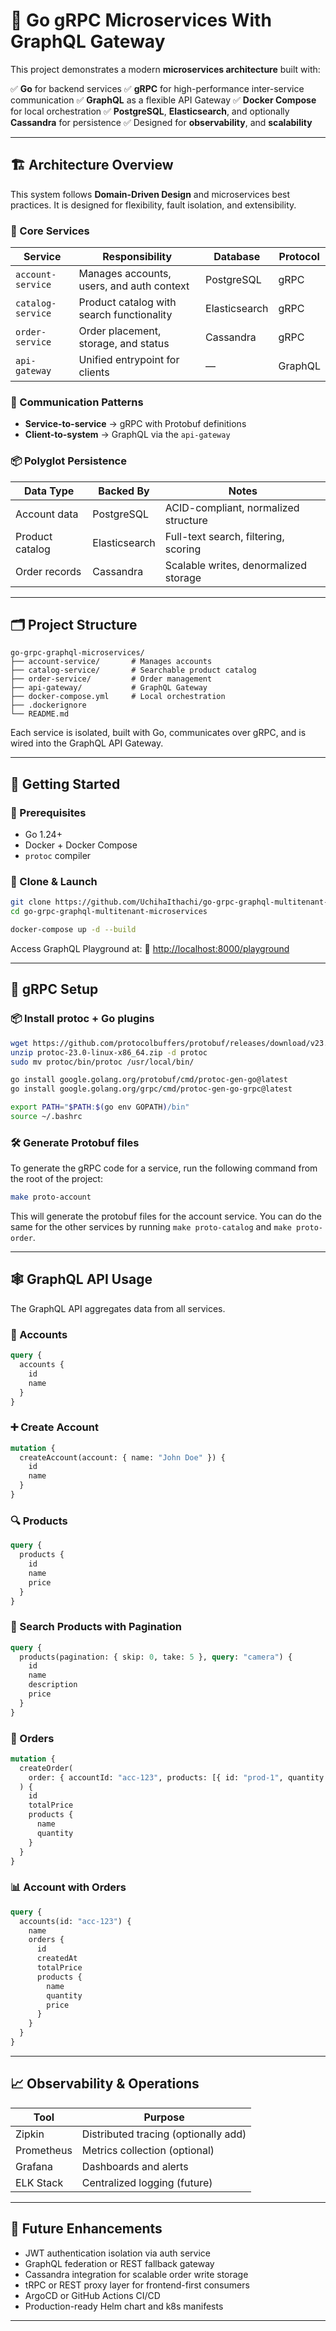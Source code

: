 # 🧩 Go gRPC Microservices With GraphQL Gateway

This project demonstrates a modern **microservices architecture** built with:

✅ **Go** for backend services
✅ **gRPC** for high-performance inter-service communication
✅ **GraphQL** as a flexible API Gateway
✅ **Docker Compose** for local orchestration
✅ **PostgreSQL**, **Elasticsearch**, and optionally **Cassandra** for persistence
✅ Designed for **observability**, and **scalability**

---

## 🏗️ Architecture Overview

This system follows **Domain-Driven Design** and microservices best practices. It is designed for flexibility, fault isolation, and extensibility.

### 🔧 Core Services

| Service           | Responsibility                            | Database      | Protocol |
| ----------------- | ----------------------------------------- | ------------- | -------- |
| `account-service` | Manages accounts, users, and auth context | PostgreSQL    | gRPC     |
| `catalog-service` | Product catalog with search functionality | Elasticsearch | gRPC     |
| `order-service`   | Order placement, storage, and status      | Cassandra     | gRPC     |
| `api-gateway`     | Unified entrypoint for clients            | —             | GraphQL  |

### 🔁 Communication Patterns

- **Service-to-service** → gRPC with Protobuf definitions
- **Client-to-system** → GraphQL via the `api-gateway`

### 📦 Polyglot Persistence

| Data Type       | Backed By     | Notes                                 |
| --------------- | ------------- | ------------------------------------- |
| Account data    | PostgreSQL    | ACID-compliant, normalized structure  |
| Product catalog | Elasticsearch | Full-text search, filtering, scoring  |
| Order records   | Cassandra     | Scalable writes, denormalized storage |

---

## 🗂️ Project Structure

```text
go-grpc-graphql-microservices/
├── account-service/       # Manages accounts
├── catalog-service/       # Searchable product catalog
├── order-service/         # Order management
├── api-gateway/           # GraphQL Gateway
├── docker-compose.yml     # Local orchestration
├── .dockerignore
└── README.md
```

Each service is isolated, built with Go, communicates over gRPC, and is wired into the GraphQL API Gateway.

---

## 🚀 Getting Started

### 🧰 Prerequisites

- Go 1.24+
- Docker + Docker Compose
- `protoc` compiler

### 🧬 Clone & Launch

```bash
git clone https://github.com/UchihaIthachi/go-grpc-graphql-multitenant-microservices
cd go-grpc-graphql-multitenant-microservices

docker-compose up -d --build
```

Access GraphQL Playground at:
📍 [http://localhost:8000/playground](http://localhost:8000/playground)

---

## 🔧 gRPC Setup

### 📦 Install protoc + Go plugins

```bash
wget https://github.com/protocolbuffers/protobuf/releases/download/v23.0/protoc-23.0-linux-x86_64.zip
unzip protoc-23.0-linux-x86_64.zip -d protoc
sudo mv protoc/bin/protoc /usr/local/bin/

go install google.golang.org/protobuf/cmd/protoc-gen-go@latest
go install google.golang.org/grpc/cmd/protoc-gen-go-grpc@latest

export PATH="$PATH:$(go env GOPATH)/bin"
source ~/.bashrc
```

### 🛠️ Generate Protobuf files

To generate the gRPC code for a service, run the following command from the root of the project:
```bash
make proto-account
```
This will generate the protobuf files for the account service. You can do the same for the other services by running `make proto-catalog` and `make proto-order`.

---

## 🕸️ GraphQL API Usage

The GraphQL API aggregates data from all services.

### 📘 Accounts

```graphql
query {
  accounts {
    id
    name
  }
}
```

### ➕ Create Account

```graphql
mutation {
  createAccount(account: { name: "John Doe" }) {
    id
    name
  }
}
```

### 🔍 Products

```graphql
query {
  products {
    id
    name
    price
  }
}
```

### 🔎 Search Products with Pagination

```graphql
query {
  products(pagination: { skip: 0, take: 5 }, query: "camera") {
    id
    name
    description
    price
  }
}
```

### 🧾 Orders

```graphql
mutation {
  createOrder(
    order: { accountId: "acc-123", products: [{ id: "prod-1", quantity: 2 }] }
  ) {
    id
    totalPrice
    products {
      name
      quantity
    }
  }
}
```

### 📊 Account with Orders

```graphql
query {
  accounts(id: "acc-123") {
    name
    orders {
      id
      createdAt
      totalPrice
      products {
        name
        quantity
        price
      }
    }
  }
}
```

---

## 📈 Observability & Operations

| Tool       | Purpose                              |
| ---------- | ------------------------------------ |
| Zipkin     | Distributed tracing (optionally add) |
| Prometheus | Metrics collection (optional)        |
| Grafana    | Dashboards and alerts                |
| ELK Stack  | Centralized logging (future)         |

---

## 🧠 Future Enhancements

- JWT authentication isolation via auth service
- GraphQL federation or REST fallback gateway
- Cassandra integration for scalable order write storage
- tRPC or REST proxy layer for frontend-first consumers
- ArgoCD or GitHub Actions CI/CD
- Production-ready Helm chart and k8s manifests

---
